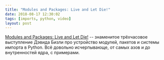 ```yaml
---
title: "Modules and Packages: Live and Let Die!"
date: 2018-08-17 12:30:02
tags: [imports, python, video]
layout: post
---
```


[Modules and Packages: Live and Let Die!](http://dabeaz.com/modulepackage/) -- знаменитое трёхчасовое выступление Дэвида Бизли про устройство модулей, пакетов и системы импорта в Python. Всё довольно исчерпывающе, от самых азов и до внутренностей ядра, с примерами.
